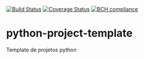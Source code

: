 [![Build Status](https://travis-ci.com/afonsoaugusto/python-project-template.svg?branch=master)](https://travis-ci.com/afonsoaugusto/python-project-template)
[![Coverage Status](https://coveralls.io/repos/github/afonsoaugusto/python-project-template/badge.svg?branch=master)](https://coveralls.io/github/afonsoaugusto/python-project-template?branch=master)
[![BCH compliance](https://bettercodehub.com/edge/badge/afonsoaugusto/python-project-template?branch=master)](https://bettercodehub.com/)

# python-project-template
Template de projetos python
